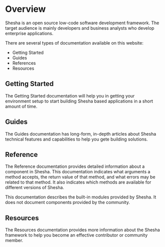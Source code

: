# Overview

Shesha is an open source low-code software development framework. The target audience is mainly developers and business analysts who develop enterprise applications.

There are several types of documentation available on this website:

- Getting Started
- Guides
- References
- Resources

## Getting Started

The Getting Started documentation will help you in getting your environment setup to start building Shesha based applications in a short amount of time.

## Guides

The Guides documentation has long-form, in-depth articles about Shesha technical features and capabilities to help you gete building solutions.

## Reference

The Reference documentation provides detailed information about a component in Shesha. This documentation indicates what arguments a method accepts, the return value of that method, and what errors may be related to that method. It also indicates which methods are available for different versions of Shesha.

This documentation describes the built-in modules provided by Shesha. It does not document components provided by the community.

## Resources

The Resources documentation provides more information about the Shesha framework to help you become an effective contributor or community member.
